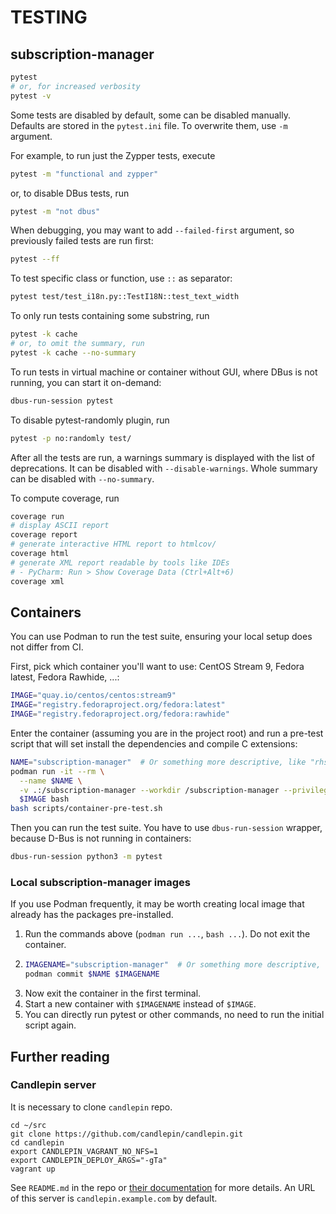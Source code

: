 # TESTING

## subscription-manager

```bash
pytest
# or, for increased verbosity
pytest -v
```

Some tests are disabled by default, some can be disabled manually. Defaults are stored in the `pytest.ini` file. To overwrite them, use `-m` argument.

For example, to run just the Zypper tests, execute

```bash
pytest -m "functional and zypper"
```

or, to disable DBus tests, run

```bash
pytest -m "not dbus"
```

When debugging, you may want to add `--failed-first` argument, so previously failed tests are run first:

```bash
pytest --ff
```

To test specific class or function, use `::` as separator:

```bash
pytest test/test_i18n.py::TestI18N::test_text_width
```

To only run tests containing some substring, run

```bash
pytest -k cache
# or, to omit the summary, run
pytest -k cache --no-summary
```

To run tests in virtual machine or container without GUI, where DBus is not running, you can start it on-demand:

```bash
dbus-run-session pytest
```

To disable pytest-randomly plugin, run

```bash
pytest -p no:randomly test/
```

After all the tests are run, a warnings summary is displayed with the list of deprecations. It can be disabled with `--disable-warnings`. Whole summary can be disabled with `--no-summary`.

To compute coverage, run

```bash
coverage run
# display ASCII report
coverage report
# generate interactive HTML report to htmlcov/
coverage html
# generate XML report readable by tools like IDEs
# - PyCharm: Run > Show Coverage Data (Ctrl+Alt+6)
coverage xml
```

## Containers

You can use Podman to run the test suite, ensuring your local setup does not differ from CI.

First, pick which container you'll want to use: CentOS Stream 9, Fedora latest, Fedora Rawhide, ...:

```bash
IMAGE="quay.io/centos/centos:stream9"
IMAGE="registry.fedoraproject.org/fedora:latest"
IMAGE="registry.fedoraproject.org/fedora:rawhide"
```

Enter the container (assuming you are in the project root) and run a pre-test script that will set install the dependencies and compile C extensions:

```bash
NAME="subscription-manager"  # Or something more descriptive, like "rhsm-cs9"
podman run -it --rm \
  --name $NAME \
  -v .:/subscription-manager --workdir /subscription-manager --privileged \
  $IMAGE bash
bash scripts/container-pre-test.sh
```

Then you can run the test suite. You have to use `dbus-run-session` wrapper, because D-Bus is not running in containers:

```bash
dbus-run-session python3 -m pytest
```

### Local subscription-manager images

If you use Podman frequently, it may be worth creating local image that already has the packages pre-installed.

1. Run the commands above (`podman run ...`, `bash ...`). Do not exit the container.
2. ```bash
   IMAGENAME="subscription-manager"  # Or something more descriptive, like "rhsm-cs9-main"
   podman commit $NAME $IMAGENAME
   ```
3. Now exit the container in the first terminal.
4. Start a new container with `$IMAGENAME` instead of `$IMAGE`.
5. You can directly run pytest or other commands, no need to run the initial script again.


## Further reading

### Candlepin server

It is necessary to clone `candlepin` repo.

```shell
cd ~/src
git clone https://github.com/candlepin/candlepin.git
cd candlepin
export CANDLEPIN_VAGRANT_NO_NFS=1 
export CANDLEPIN_DEPLOY_ARGS="-gTa"
vagrant up
```

See `README.md` in the repo or [their documentation](https://www.candlepinproject.org/docs/candlepin/developer_deployment.html) for more details.
An URL of this server is `candlepin.example.com` by default.
